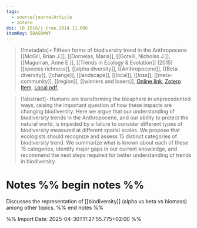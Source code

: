 ```yaml
---
tags:
  - source/journalArticle
  - zotero
doi: 10.1016/j.tree.2014.11.006
itemKey: 58ASAWWY
---
```

>[!metadata]+
> Fifteen forms of biodiversity trend in the Anthropocene
> [[McGill, Brian J.]], [[Dornelas, Maria]], [[Gotelli, Nicholas J.]], [[Magurran, Anne E.]], 
> [[Trends in Ecology & Evolution]] (2015)
> [[species richness]], [[alpha diversity]], [[Anthropocene]], [[Beta diversity]], [[change]], [[landscape]], [[local]], [[loss]], [[meta-community]], [[region]], [[winners and losers]], 
> [Online link](https://www.sciencedirect.com/science/article/pii/S0169534714002456), [Zotero Item](zotero://select/library/items/58ASAWWY), [Local pdf](file://C:/Users/aburg/Documents/references/zotero/storage/E4Y52K7S/McGill2015_Fifteenforms.pdf), 

>[!abstract]-
>Humans are transforming the biosphere in unprecedented ways, raising the important question of how these impacts are changing biodiversity. Here we argue that our understanding of biodiversity trends in the Anthropocene, and our ability to protect the natural world, is impeded by a failure to consider different types of biodiversity measured at different spatial scales. We propose that ecologists should recognize and assess 15 distinct categories of biodiversity trend. We summarize what is known about each of these 15 categories, identify major gaps in our current knowledge, and recommend the next steps required for better understanding of trends in biodiversity.

# Notes %% begin notes %%
Discusses the representation of  [[biodiversity]] (alpha vs beta vs biomass) among other topics. 
%% end notes %%




%% Import Date: 2025-04-30T11:27:55.775+02:00 %%
